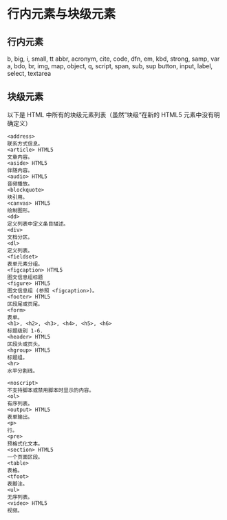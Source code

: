 # 行内元素与块级元素

## 行内元素

b, big, i, small, tt
abbr, acronym, cite, code, dfn, em, kbd, strong, samp, var
a, bdo, br, img, map, object, q, script, span, sub, sup
button, input, label, select, textarea

## 块级元素

以下是 HTML 中所有的块级元素列表（虽然”块级“在新的 HTML5 元素中没有明确定义）
```
<address>
联系方式信息。
<article> HTML5
文章内容。
<aside> HTML5
伴随内容。
<audio> HTML5
音频播放。
<blockquote>
块引用。
<canvas> HTML5
绘制图形。
<dd>
定义列表中定义条目描述。
<div>
文档分区。
<dl>
定义列表。
<fieldset>
表单元素分组。
<figcaption> HTML5
图文信息组标题
<figure> HTML5
图文信息组 (参照 <figcaption>)。
<footer> HTML5
区段尾或页尾。
<form>
表单。
<h1>, <h2>, <h3>, <h4>, <h5>, <h6>
标题级别 1-6.
<header> HTML5
区段头或页头。
<hgroup> HTML5
标题组。
<hr>
水平分割线。

<noscript>
不支持脚本或禁用脚本时显示的内容。
<ol>
有序列表。
<output> HTML5
表单输出。
<p>
行。
<pre>
预格式化文本。
<section> HTML5
一个页面区段。
<table>
表格。
<tfoot>
表脚注。
<ul>
无序列表。
<video> HTML5
视频。
```

